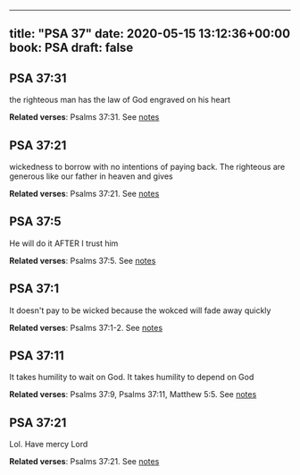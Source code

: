 
---
title: "PSA 37"
date: 2020-05-15 13:12:36+00:00
book: PSA
draft: false
---

## PSA 37:31

the righteous man has the law of God engraved on his heart

**Related verses**: Psalms 37:31. See [notes](https://my.bible.com/notes/3430037696826565022)


## PSA 37:21

wickedness to borrow with no intentions of paying back. The righteous are generous like our father in heaven and gives

**Related verses**: Psalms 37:21. See [notes](https://my.bible.com/notes/3430036305777254800)


## PSA 37:5

He will do it AFTER I trust him

**Related verses**: Psalms 37:5. See [notes](https://my.bible.com/notes/3430032275453763921)


## PSA 37:1

It doesn't pay to be wicked because the wokced will fade away quickly

**Related verses**: Psalms 37:1-2. See [notes](https://my.bible.com/notes/3430024346616979644)


## PSA 37:11

It takes humility to wait on God. It takes humility to depend on God

**Related verses**: Psalms 37:9, Psalms 37:11, Matthew 5:5. See [notes](https://my.bible.com/notes/3060545608986911280)


## PSA 37:21

Lol. Have mercy Lord

**Related verses**: Psalms 37:21. See [notes](https://my.bible.com/notes/2551629440141222264)

